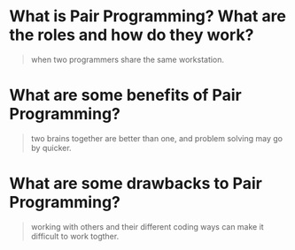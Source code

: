 # What is Pair Programming? What are the roles and how do they work?
>when two programmers share the same workstation. 
# What are some benefits of Pair Programming?
>two brains together are better than one, and problem solving may go by quicker.
# What are some drawbacks to Pair Programming?
>working with others and their different coding ways can make it difficult to work togther.